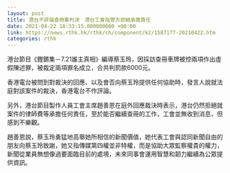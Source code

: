 ```yaml
---
layout: post
title: 港台不評論查冊案判決　港台工會指管方拒絕承擔責任
date: 2021-04-22 18:33:15.000000000 +08:00
link: https://news.rthk.hk/rthk/ch/component/k2/1587177-20210422.htm
categories: rthk
---
```


港台節目《鏗鏘集－7.21誰主真相》編導蔡玉玲，因採訪查冊車牌被控兩項作出虛假陳述罪，被裁定兩項罪名成立，合共判罰款6000元。

香港電台被問到對裁決的回應、以及會否向蔡玉玲提供任何協助時，發言人說就法庭對該案件的裁決，香港電台不作評論。

另外，港台節目製作人員工會主席趙善恩在庭外回應裁決時表示，港台仍然拒絕就案件的律師費等承擔任何責任，至於能否繼續查冊的工作，工會並無收到消息，但感到不樂觀。

趙善恩說，蔡玉玲勇猛地高舉她所相信的新聞價值，她代表工會與認同新聞自由的朋友向蔡玉玲致謝，她又指傳媒第四權並非特權，而是協助大眾監察權貴的權力，新聞從業員無想像過要面臨目前的處境，未來同事會運用智慧和韌力繼續為公眾提供資訊。
